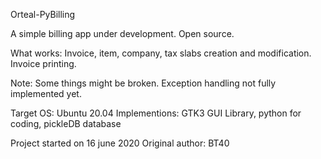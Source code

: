 Orteal-PyBilling

A simple billing app under development. Open source. 

What works: Invoice, item, company, tax slabs creation and modification. Invoice printing.

Note: Some things might be broken. Exception handling not fully implemented yet.

Target OS: Ubuntu 20.04
Implementions: GTK3 GUI Library, python for coding, pickleDB database 

Project started on 16 june 2020
Original author: BT40
